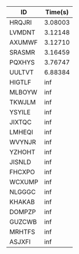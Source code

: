 |ID|Time(s)|
|-|-|
|HRQJRI|3.08003|
|LVMDNT|3.12148|
|AXUMWF|3.12710|
|SRASMR|3.16459|
|PQXHYS|3.76747|
|UULTVT|6.88384|
|HIGTLF|inf|
|MLBOYW|inf|
|TKWJLM|inf|
|YSYILE|inf|
|JIXTQC|inf|
|LMHEQI|inf|
|WVYNJR|inf|
|YZHOHT|inf|
|JISNLD|inf|
|FHCXPO|inf|
|WCXUMP|inf|
|NLGGGC|inf|
|KHAKAB|inf|
|DOMPZP|inf|
|GUZCWB|inf|
|MRHTFS|inf|
|ASJXFI|inf|
